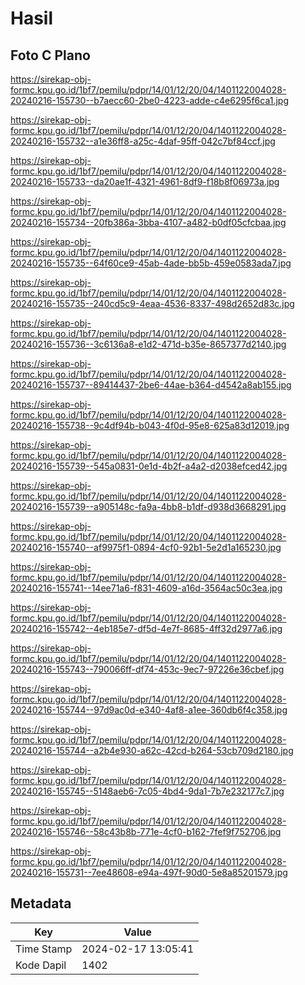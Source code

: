 # Hasil

## Foto C Plano

https://sirekap-obj-formc.kpu.go.id/1bf7/pemilu/pdpr/14/01/12/20/04/1401122004028-20240216-155730--b7aecc60-2be0-4223-adde-c4e6295f6ca1.jpg

https://sirekap-obj-formc.kpu.go.id/1bf7/pemilu/pdpr/14/01/12/20/04/1401122004028-20240216-155732--a1e36ff8-a25c-4daf-95ff-042c7bf84ccf.jpg

https://sirekap-obj-formc.kpu.go.id/1bf7/pemilu/pdpr/14/01/12/20/04/1401122004028-20240216-155733--da20ae1f-4321-4961-8df9-f18b8f06973a.jpg

https://sirekap-obj-formc.kpu.go.id/1bf7/pemilu/pdpr/14/01/12/20/04/1401122004028-20240216-155734--20fb386a-3bba-4107-a482-b0df05cfcbaa.jpg

https://sirekap-obj-formc.kpu.go.id/1bf7/pemilu/pdpr/14/01/12/20/04/1401122004028-20240216-155735--64f60ce9-45ab-4ade-bb5b-459e0583ada7.jpg

https://sirekap-obj-formc.kpu.go.id/1bf7/pemilu/pdpr/14/01/12/20/04/1401122004028-20240216-155735--240cd5c9-4eaa-4536-8337-498d2652d83c.jpg

https://sirekap-obj-formc.kpu.go.id/1bf7/pemilu/pdpr/14/01/12/20/04/1401122004028-20240216-155736--3c6136a8-e1d2-471d-b35e-8657377d2140.jpg

https://sirekap-obj-formc.kpu.go.id/1bf7/pemilu/pdpr/14/01/12/20/04/1401122004028-20240216-155737--89414437-2be6-44ae-b364-d4542a8ab155.jpg

https://sirekap-obj-formc.kpu.go.id/1bf7/pemilu/pdpr/14/01/12/20/04/1401122004028-20240216-155738--9c4df94b-b043-4f0d-95e8-625a83d12019.jpg

https://sirekap-obj-formc.kpu.go.id/1bf7/pemilu/pdpr/14/01/12/20/04/1401122004028-20240216-155739--545a0831-0e1d-4b2f-a4a2-d2038efced42.jpg

https://sirekap-obj-formc.kpu.go.id/1bf7/pemilu/pdpr/14/01/12/20/04/1401122004028-20240216-155739--a905148c-fa9a-4bb8-b1df-d938d3668291.jpg

https://sirekap-obj-formc.kpu.go.id/1bf7/pemilu/pdpr/14/01/12/20/04/1401122004028-20240216-155740--af9975f1-0894-4cf0-92b1-5e2d1a165230.jpg

https://sirekap-obj-formc.kpu.go.id/1bf7/pemilu/pdpr/14/01/12/20/04/1401122004028-20240216-155741--14ee71a6-f831-4609-a16d-3564ac50c3ea.jpg

https://sirekap-obj-formc.kpu.go.id/1bf7/pemilu/pdpr/14/01/12/20/04/1401122004028-20240216-155742--4eb185e7-df5d-4e7f-8685-4ff32d2977a6.jpg

https://sirekap-obj-formc.kpu.go.id/1bf7/pemilu/pdpr/14/01/12/20/04/1401122004028-20240216-155743--790066ff-df74-453c-9ec7-97226e36cbef.jpg

https://sirekap-obj-formc.kpu.go.id/1bf7/pemilu/pdpr/14/01/12/20/04/1401122004028-20240216-155744--97d9ac0d-e340-4af8-a1ee-360db6f4c358.jpg

https://sirekap-obj-formc.kpu.go.id/1bf7/pemilu/pdpr/14/01/12/20/04/1401122004028-20240216-155744--a2b4e930-a62c-42cd-b264-53cb709d2180.jpg

https://sirekap-obj-formc.kpu.go.id/1bf7/pemilu/pdpr/14/01/12/20/04/1401122004028-20240216-155745--5148aeb6-7c05-4bd4-9da1-7b7e232177c7.jpg

https://sirekap-obj-formc.kpu.go.id/1bf7/pemilu/pdpr/14/01/12/20/04/1401122004028-20240216-155746--58c43b8b-771e-4cf0-b162-7fef9f752706.jpg

https://sirekap-obj-formc.kpu.go.id/1bf7/pemilu/pdpr/14/01/12/20/04/1401122004028-20240216-155731--7ee48608-e94a-497f-90d0-5e8a85201579.jpg


## Metadata

| Key        | Value               |
| ---------- | ------------------- |
| Time Stamp | 2024-02-17 13:05:41 |
| Kode Dapil | 1402                |



